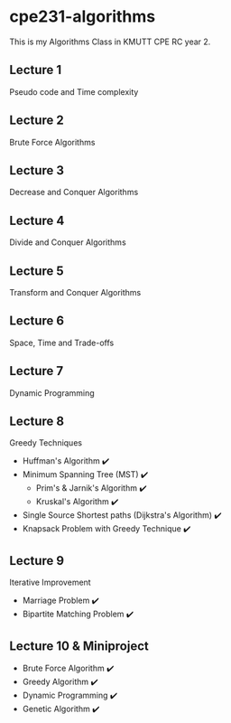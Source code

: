 # cpe231-algorithms
This is my Algorithms Class in KMUTT CPE RC year 2. 


## Lecture 1
Pseudo code and Time complexity

## Lecture 2
Brute Force Algorithms

## Lecture 3
Decrease and Conquer Algorithms

## Lecture 4
Divide and Conquer Algorithms

## Lecture 5
Transform and Conquer Algorithms

## Lecture 6
Space, Time and Trade-offs

## Lecture 7
Dynamic Programming

## Lecture 8
Greedy Techniques
- Huffman's Algorithm ✔️
- Minimum Spanning Tree (MST)  ✔️
  - Prim's & Jarnik's Algorithm ✔️
  - Kruskal's Algorithm ✔️
- Single Source Shortest paths (Dijkstra's Algorithm) ✔️
- Knapsack Problem with Greedy Technique ✔️

## Lecture 9
Iterative Improvement
- Marriage Problem ✔️
- Bipartite Matching Problem ✔️

## Lecture 10 & Miniproject
- Brute Force Algorithm ✔️
- Greedy Algorithm ✔️
- Dynamic Programming ✔️
- Genetic Algorithm ✔️
